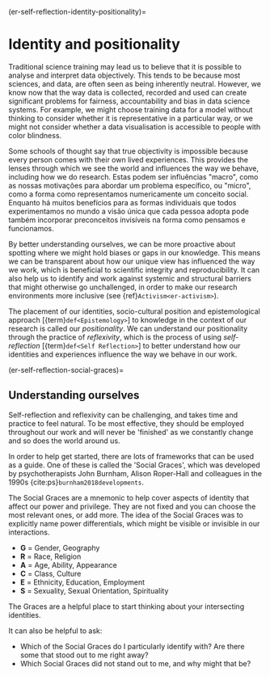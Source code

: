 (er-self-reflection-identity-positionality)=
# Identity and positionality

Traditional science training may lead us to believe that it is possible to analyse and interpret data objectively. This tends to be because most sciences, and data, are often seen as being inherently neutral. However, we know now that the way data is collected, recorded and used can create significant problems for fairness, accountability and bias in data science systems. For example, we might choose training data for a model without thinking to consider whether it is representative in a particular way, or we might not consider whether a data visualisation is accessible to people with color blindness.

Some schools of thought say that true objectivity is impossible because every person comes with their own lived experiences. This provides the lenses through which we see the world and influences the way we behave, including how we do research. Estas podem ser influências "macro", como as nossas motivações para abordar um problema específico, ou "micro", como a forma como representamos numericamente um conceito social.  
Enquanto há muitos benefícios para as formas individuais que todos experimentamos no mundo a visão única que cada pessoa adopta pode também incorporar preconceitos invisíveis na forma como pensamos e funcionamos.

By better understanding ourselves, we can be more proactive about spotting where we might hold biases or gaps in our knowledge. This means we can be transparent about how our unique view has influenced the way we work, which is beneficial to scientific integrity and reproducibility. It can also help us to identify and work against systemic and structural barriers that might otherwise go unchallenged, in order to make our research environments more inclusive (see {ref}`Activism<er-activism>`).

The placement of our identities, socio-cultural position and epistemological approach [{term}`def<Epistemology>`] to knowledge in the context of our research is called our *positionality*. We can understand our positionality through the practice of *reflexivity*, which is the process of using *self-reflection* [{term}`def<Self Reflection>`] to better understand how our identities and experiences influence the way we behave in our work.

(er-self-reflection-social-graces)=
## Understanding ourselves

Self-reflection and reflexivity can be challenging, and takes time and practice to feel natural. To be most effective, they should be employed throughout our work and will never be 'finished' as we constantly change and so does the world around us.

In order to help get started, there are lots of frameworks that can be used as a guide. One of these is called the 'Social Graces', which was developed by psychotherapists John Burnham, Alison Roper-Hall and colleagues in the 1990s {cite:ps}`burnham2018developments`.

The Social Graces are a mnemonic to help cover aspects of identity that affect our power and privilege. They are not fixed and you can choose the most relevant ones, or add more. The idea of the Social Graces was to explicitly name power differentials, which might be visible or invisible in our interactions.

- **G** = Gender, Geography
- **R** = Race, Religion
- **A** = Age, Ability, Appearance
- **C** = Class, Culture
- **E** = Ethnicity, Education, Employment
- **S** = Sexuality, Sexual Orientation, Spirituality

The Graces are a helpful place to start thinking about your intersecting identities.

It can also be helpful to ask:
- Which of the Social Graces do I particularly identify with? Are there some that stood out to me right away?
- Which Social Graces did not stand out to me, and why might that be? 
